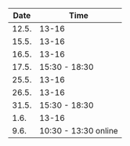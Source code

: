 | Date | Time |
|------|------|
| 12.5. |  13-16 |
| 15.5. |  13-16 | 
| 16.5. |  13-16 |
| 17.5. | 15:30 - 18:30| 
| 25.5. | 13-16| 
| 26.5. | 13-16| 
| 31.5. | 15:30 - 18:30| 
| 1.6.  | 13-16| | 
| 9.6.  | 10:30 - 13:30 online | 









